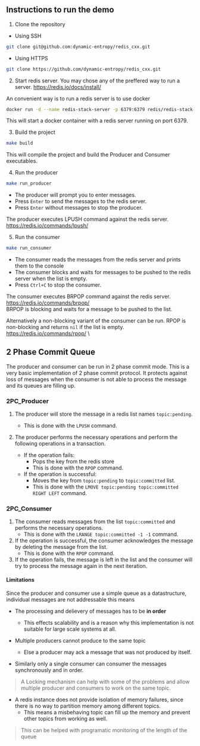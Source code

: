 ## Instructions to run the demo

1. Clone the repository
- Using SSH
```bash
git clone git@github.com:dynamic-entropy/redis_cxx.git
```
- Using HTTPS
```bash
git clone https://github.com/dynamic-entropy/redis_cxx.git
```

2. Start redis server.
You may chose any of the preffered way to run a server. 
https://redis.io/docs/install/

An convenient way is to run a redis server is to use docker
```bash
docker run -d --name redis-stack-server -p 6379:6379 redis/redis-stack-server:latest
```
This will start a docker container with a redis server running on port 6379.

3. Build the project
```bash
make build
```
This will compile the project and build the Producer and Consumer executables.

4. Run the producer
```bash
make run_producer
```
- The producer will prompt you to enter messages.
- Press `Enter` to send the messages to the redis server.
- Press `Enter` without messages to stop the producer.

The producer executes LPUSH command against the redis server. https://redis.io/commands/lpush/

5. Run the consumer

```bash
make run_consumer
```
- The consumer reads the messages from the redis server and prints them to the console
- The consumer blocks and waits for messages to be pushed to the redis server when the list is empty.
- Press `Ctrl+C` to stop the consumer.

The consumer executes BRPOP command against the redis server. https://redis.io/commands/brpop/ \
BRPOP is blocking and waits for a message to be pushed to the list.

Alternatively a non-blocking variant of the consumer can be run.
RPOP is non-blocking and returns `nil` if the list is empty. https://redis.io/commands/rpop/ \


## 2 Phase Commit Queue

The producer and consumer can be run in 2 phase commit mode. This is a very basic implementation of 2 phase commit protocol.
It protects against loss of messages when the consumer is not able to process the message and its queues are filling up.

### 2PC_Producer

1. The producer will store the message in a redis list names `topic:pending`.
   - This is done with the `LPUSH` command.

2. The producer performs the necessary operations and perform the following operations in a transaction.
    - If the operation fails:
        - Pops the key from the redis store
        - This is done with the `RPOP` command.
    - If the operation is successful:
        - Moves the key from `topic:pending` to `topic:committed` list.
        - This is done with the `LMOVE topic:pending topic:committed RIGHT LEFT` command.

### 2PC_Consumer

1. The consumer reads messages from the list `topic:committed` and performs the necessary operations.
    - This is done with the `LRANGE topic:committed -1 -1` command.
2. If the operation is successful, the consumer acknowledges the message by deleting the message from the list.
    - This is done with the `RPOP` command.
3. If the operation fails, the message is left in the list and the consumer will try to process the message again in the next iteration.


#### Limitations
Since the producer and consumer use a simple queue as a datastructure, individual messages are not addressable this means
- The processing and delievery of messages has to be **in order**
   - This effects scalability and is a reason why this implementation is not suitable for large scale systems at all.
   
- Multiple producers cannot produce to the same topic
    - Else a producer may ack a message that was not produced by itself.
- Similarly only a single consumer can consumer the messages synchronously and in order.
> A Locking mechanism can help with some of the problems and allow multiple producer and consumers to work on the same topic.
- A redis instance does not provide isolation of memory failures, since there is no way to partition memory among different topics.
    - This means a misbehaving topic can fill up the memory and prevent other topics from working as well.
> This can be helped with programatic monitoring of the length of the queue
  